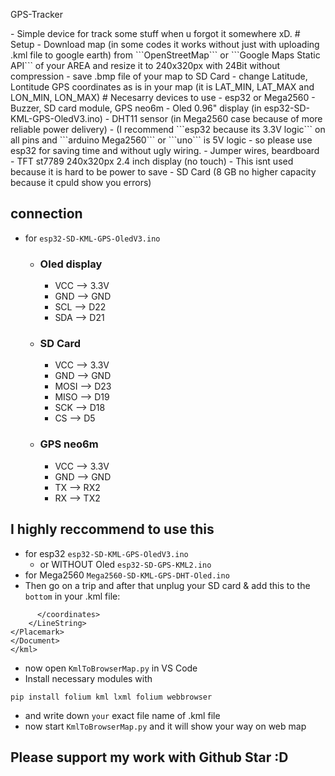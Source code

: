 <p text-align="center"> GPS-Tracker </p>
- Simple device for track some stuff when u forgot it somewhere xD.
# Setup
- Download map (in some codes it works without just with uploading .kml file to google earth) from ```OpenStreetMap``` or ```Google Maps Static API``` of your AREA and resize it to 240x320px with 24Bit without compression
- save .bmp file of your map to SD Card
- change Latitude, Lontitude GPS coordinates as is in your map (it is LAT_MIN, LAT_MAX and LON_MIN, LON_MAX)
# Necesarry devices to use
-  esp32 or Mega2560
- Buzzer, SD card module, GPS neo6m
- Oled 0.96" display (in esp32-SD-KML-GPS-OledV3.ino)
- DHT11 sensor (in Mega2560 case because of more reliable power delivery)
  - (I recommend ```esp32 because its 3.3V logic``` on all pins and ```arduino Mega2560``` or ```uno``` is 5V logic
  - so please use esp32 for saving time and without ugly wiring.
- Jumper wires, beardboard
- TFT st7789 240x320px 2.4 inch display (no touch)
  - This isnt used because it is hard to be power to save
- SD Card (8 GB no higher capacity because it cpuld show you errors)

## connection
- for ```esp32-SD-KML-GPS-OledV3.ino```
  - ### Oled display
    - VCC --> 3.3V
    - GND --> GND
    - SCL --> D22
    - SDA --> D21
 
  - ### SD Card
    - VCC -->  3.3V
    - GND -->  GND
    - MOSI --> D23
    - MISO --> D19
    - SCK -->  D18
    - CS -->   D5

  - ### GPS neo6m
    - VCC -->  3.3V
    - GND -->  GND
    - TX --> RX2
    - RX --> TX2
   
## I highly reccommend to use this
- for esp32 ```esp32-SD-KML-GPS-OledV3.ino```
  - or WITHOUT Oled ```esp32-SD-GPS-KML2.ino```
- for Mega2560 ```Mega2560-SD-KML-GPS-DHT-Oled.ino```
- Then go on a trip and after that unplug your SD card & add this to the ```bottom``` in your .kml file:
```
      </coordinates>
    </LineString>
</Placemark>
</Document>
</kml>
```
- now open ```KmlToBrowserMap.py``` in VS Code
- Install necessary modules with
```
pip install folium kml lxml folium webbrowser
``` 
- and write down ```your``` exact file name of .kml file
- now start ```KmlToBrowserMap.py``` and it will show your way on web map
## Please support my work with Github Star :D
